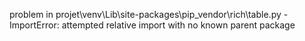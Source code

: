 problem in projet\venv\Lib\site-packages\pip\_vendor\rich\table.py - ImportError: attempted relative import with no known parent package
